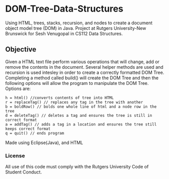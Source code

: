 # DOM-Tree-Data-Structures

Using HTML, trees, stacks, recursion, and nodes to create a document object model tree (DOM) in Java. Project at Rutgers University-New Brunswick for Sesh Venugopal in CS112 Data Structures.

## Objective

Given a HTML text file perform various operations that will change, add or remove the contents in the document. Several helper methods are used and recursion is used intesley in order to create a correctly formatted DOM Tree. Completing a method called build() will create the DOM Tree and then the following options will allow the program to manipulate the DOM Tree. Options are:
```
h = html() //converts contents of tree into HTML
r = replaceTag() // replaces any tag in the tree with another
b = boldRow() // bolds one whole line of html and a node row in the tree
d = deleteTag() // deletes a tag and ensures the tree is still in correct format
a = addTag() // adds a tag in a location and ensures the tree still keeps correct format
q = quit() // ends program
```
Made using Eclipse(Java), and HTML 

### License

All use of this code must comply with the Rutgers University Code of Student Conduct.

